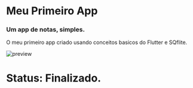 # Meu Primeiro App
### Um app de notas, simples.

O meu primeiro app criado usando conceitos basicos do Flutter e SQflite.

![preview](https://github.com/bezerrabruno/meu_primeiro_app/blob/main/preview/preview_meu_primeiro_app.gif)

# Status: Finalizado.
